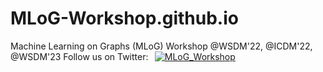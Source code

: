# MLoG-Workshop.github.io
Machine Learning on Graphs (MLoG) Workshop @WSDM'22, @ICDM'22, @WSDM'23
Follow us on Twitter:⠀[![MLoG_Workshop](https://img.shields.io/twitter/follow/nds_vu?style=social&logo=twitter)](https://twitter.com/intent/follow?screen_name=MLoG_Workshop)⠀
